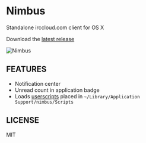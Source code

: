 Nimbus
============

Standalone irccloud.com client for OS X

Download the [latest release](https://github.com/jnordberg/irccloudapp/releases/latest)

![Nimbus](http://xn--bl-wia.se/nimbus.png)

FEATURES
--------

* Notification center
* Unread count in application badge
* Loads [userscripts](http://userscripts.org/) placed in `~/Library/Application Support/nimbus/Scripts`

LICENSE
-------

MIT
